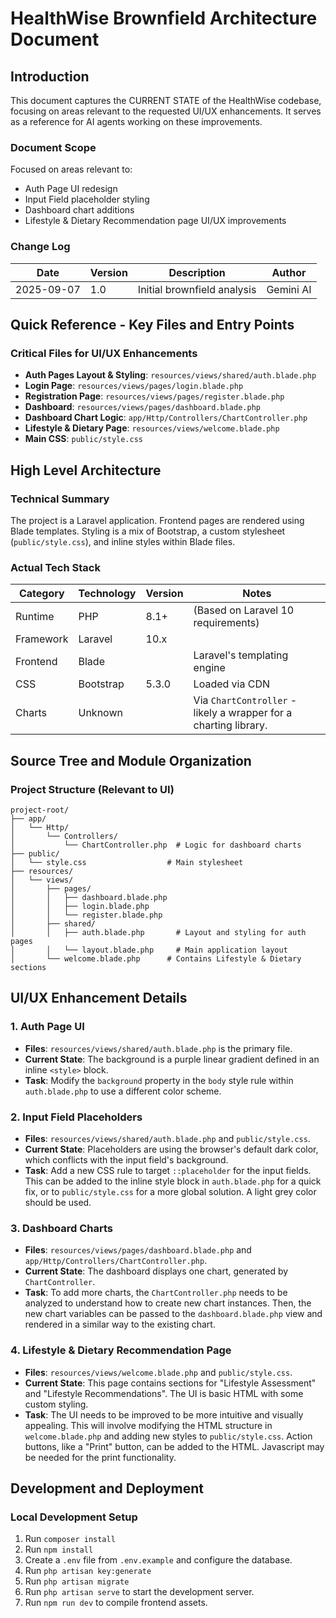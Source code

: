 # HealthWise Brownfield Architecture Document

## Introduction

This document captures the CURRENT STATE of the HealthWise codebase, focusing on areas relevant to the requested UI/UX enhancements. It serves as a reference for AI agents working on these improvements.

### Document Scope

Focused on areas relevant to:
-   Auth Page UI redesign
-   Input Field placeholder styling
-   Dashboard chart additions
-   Lifestyle & Dietary Recommendation page UI/UX improvements

### Change Log

| Date       | Version | Description                 | Author    |
| ---------- | ------- | --------------------------- | --------- |
| 2025-09-07 | 1.0     | Initial brownfield analysis | Gemini AI |

## Quick Reference - Key Files and Entry Points

### Critical Files for UI/UX Enhancements

-   **Auth Pages Layout & Styling**: `resources/views/shared/auth.blade.php`
-   **Login Page**: `resources/views/pages/login.blade.php`
-   **Registration Page**: `resources/views/pages/register.blade.php`
-   **Dashboard**: `resources/views/pages/dashboard.blade.php`
-   **Dashboard Chart Logic**: `app/Http/Controllers/ChartController.php`
-   **Lifestyle & Dietary Page**: `resources/views/welcome.blade.php`
-   **Main CSS**: `public/style.css`

## High Level Architecture

### Technical Summary

The project is a Laravel application. Frontend pages are rendered using Blade templates. Styling is a mix of Bootstrap, a custom stylesheet (`public/style.css`), and inline styles within Blade files.

### Actual Tech Stack

| Category    | Technology | Version | Notes                               |
| ----------- | ---------- | ------- | ----------------------------------- |
| Runtime     | PHP        | 8.1+    | (Based on Laravel 10 requirements)  |
| Framework   | Laravel    | 10.x    |                                     |
| Frontend    | Blade      |         | Laravel's templating engine         |
| CSS         | Bootstrap  | 5.3.0   | Loaded via CDN                      |
| Charts      | Unknown    |         | Via `ChartController` - likely a wrapper for a charting library. |

## Source Tree and Module Organization

### Project Structure (Relevant to UI)

```text
project-root/
├── app/
│   └── Http/
│       └── Controllers/
│           └── ChartController.php  # Logic for dashboard charts
├── public/
│   └── style.css                  # Main stylesheet
├── resources/
│   └── views/
│       ├── pages/
│       │   ├── dashboard.blade.php
│       │   ├── login.blade.php
│       │   └── register.blade.php
│       ├── shared/
│       │   ├── auth.blade.php       # Layout and styling for auth pages
│       │   └── layout.blade.php     # Main application layout
│       └── welcome.blade.php      # Contains Lifestyle & Dietary sections
```

## UI/UX Enhancement Details

### 1. Auth Page UI

-   **Files**: `resources/views/shared/auth.blade.php` is the primary file.
-   **Current State**: The background is a purple linear gradient defined in an inline `<style>` block.
-   **Task**: Modify the `background` property in the `body` style rule within `auth.blade.php` to use a different color scheme.

### 2. Input Field Placeholders

-   **Files**: `resources/views/shared/auth.blade.php` and `public/style.css`.
-   **Current State**: Placeholders are using the browser's default dark color, which conflicts with the input field's background.
-   **Task**: Add a new CSS rule to target `::placeholder` for the input fields. This can be added to the inline style block in `auth.blade.php` for a quick fix, or to `public/style.css` for a more global solution. A light grey color should be used.

### 3. Dashboard Charts

-   **Files**: `resources/views/pages/dashboard.blade.php` and `app/Http/Controllers/ChartController.php`.
-   **Current State**: The dashboard displays one chart, generated by `ChartController`.
-   **Task**: To add more charts, the `ChartController.php` needs to be analyzed to understand how to create new chart instances. Then, the new chart variables can be passed to the `dashboard.blade.php` view and rendered in a similar way to the existing chart.

### 4. Lifestyle & Dietary Recommendation Page

-   **Files**: `resources/views/welcome.blade.php` and `public/style.css`.
-   **Current State**: This page contains sections for "Lifestyle Assessment" and "Lifestyle Recommendations". The UI is basic HTML with some custom styling.
-   **Task**: The UI needs to be improved to be more intuitive and visually appealing. This will involve modifying the HTML structure in `welcome.blade.php` and adding new styles to `public/style.css`. Action buttons, like a "Print" button, can be added to the HTML. Javascript may be needed for the print functionality.

## Development and Deployment

### Local Development Setup

1.  Run `composer install`
2.  Run `npm install`
3.  Create a `.env` file from `.env.example` and configure the database.
4.  Run `php artisan key:generate`
5.  Run `php artisan migrate`
6.  Run `php artisan serve` to start the development server.
7.  Run `npm run dev` to compile frontend assets.
